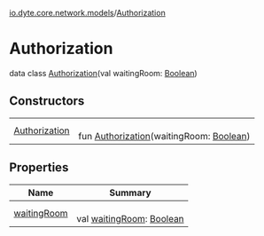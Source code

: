 [io.dyte.core.network.models](../index.md)/[Authorization](index.md)

# Authorization


data class [Authorization](index.md)(val waitingRoom: [Boolean](https://kotlinlang.org/api/latest/jvm/stdlib/kotlin/-boolean/index.html))

## Constructors

| | |
|---|---|
| [Authorization](-authorization.md) | <br/>fun [Authorization](-authorization.md)(waitingRoom: [Boolean](https://kotlinlang.org/api/latest/jvm/stdlib/kotlin/-boolean/index.html)) |

## Properties

| Name | Summary |
|---|---|
| [waitingRoom](waiting-room.md) | <br/>val [waitingRoom](waiting-room.md): [Boolean](https://kotlinlang.org/api/latest/jvm/stdlib/kotlin/-boolean/index.html) |

